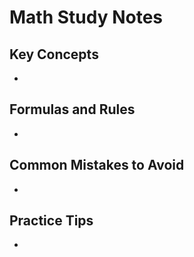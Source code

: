 # Math Study Notes

## Key Concepts

- 

## Formulas and Rules

- 

## Common Mistakes to Avoid

- 

## Practice Tips

- 

